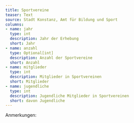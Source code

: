 ```yaml
---
title: Sportvereine
teaser: Text
source: Stadt Konstanz, Amt für Bildung und Sport
columns:
- name: jahr
  type: int
  description: Jahr der Erhebung
  short: Jahr
- name: anzahl
  type: Optional[int]
  description: Anzahl der Sportvereine
  short: Anzahl
- name: mitglieder
  type: int
  description: Mitglieder in Sportvereinen
  short: Mitglieder
- name: jugendliche
  type: int
  description: Jugendliche Mitglieder in Sportvereinen
  short: davon Jugendliche
---
```

Anmerkungen:

